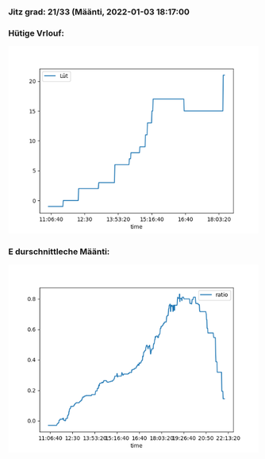 ### Jitz grad: 21/33 (Määnti, 2022-01-03 18:17:00

### Hütige Vrlouf:
![Graph](Today.png)

### E durschnittleche Määnti:
![Graph](Määnti.png)